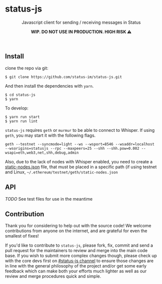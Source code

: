status-js
===

<p align="center">
Javascript client for sending / receiving messages in Status
</p>
<p align="center">
<strong>WIP. DO NOT USE IN PRODUCTION. HIGH RISK ⚠</strong>
</p>
<br />

## Install
clone the repo via git:
```
$ git clone https://github.com/status-im/status-js.git
```
And then install the dependencies with `yarn`.
```
$ cd status-js
$ yarn
```

To develop:
```
$ yarn run start
$ yarn run lint
````

`status-js` requires `geth` or `murmur` to be able to connect to Whisper. If using `geth`, you may start it with the following flags.

`geth --testnet --syncmode=light --ws --wsport=8546 --wsaddr=localhost --wsorigins=statusjs --rpc --maxpeers=25 --shh --shh.pow=0.002 --wsapi=eth,web3,net,shh,debug,admin`

Also, due to the lack of nodes with Whisper enabled, you need to create a [static-nodes.json](https://github.com/status-im/murmur/blob/master/src/data/static-nodes.json) file, that must be placed in a specific path (if using testnet and Linux, `~/.ethereum/testnet/geth/static-nodes.json`

## API
*TODO*
See test files for use in the meantime


## Contribution

Thank you for considering to help out with the source code! We welcome contributions from anyone on the internet, and are grateful for even the smallest of fixes!

If you'd like to contribute to `status-js`, please fork, fix, commit and send a pull request for the maintainers to review and merge into the main code base. If you wish to submit more complex changes though, please check up with the core devs first on [#status-js channel](https://get.status.im/chat/public/status-js) to ensure those changes are in line with the general philosophy of the project and/or get some early feedback which can make both your efforts much lighter as well as our review and merge procedures quick and simple.
